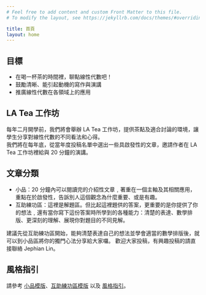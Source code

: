 ```yaml
---
# Feel free to add content and custom Front Matter to this file.
# To modify the layout, see https://jekyllrb.com/docs/themes/#overriding-theme-defaults

title: 首頁
layout: home
---
```


## 目標

- 在喝一杯茶的時間裡，聊點線性代數吧！
- 鼓勵清晰、能引起動機的寫作與演講
- 推廣線性代數在各領域上的應用

## LA Tea 工作坊

每年二月開學前，我們將會舉辦 LA Tea 工作坊，提供茶點及適合討論的環境，讓學生分享對線性代數的不同看法和心得。  
我們將在每年底，從當年度投稿名單中選出一些具啟發性的文章，邀請作者在 LA Tea 工作坊裡給與 20 分鐘的演講。  

## 文章分類

- 小品：20 分鐘內可以閱讀完的介紹性文章﹐著重在一個主軸及其相關應用，重點在於啟發性，告訴別人這個觀念為什麼重要、或是有趣。
- 互助練功區：這裡是解題區。但比起這裡題供的答案，更重要的是你提供了你的想法﹐還有當你寫下這份答案時所學到的各種能力：清楚的表達、數學排版、更深刻的理解、展現你對題目的不同見解。

建議先從互助練功區開始，能夠清楚表達自己的想法並學會適當的數學排版後，就可以到小品區將你的獨門心法分享給大家囉。
歡迎大家投稿，有興趣投稿的請直接聯絡 Jephian Lin。

## 風格指引

請參考 [小品模版](https://hackmd.io/2gl-3u3gTKCSk0ZUlRabrw?both)、[互助練功區模版](https://hackmd.io/rT95TJNjRRy9gIE-b3K5gg?both) 以及 [風格指引](style.html)。
